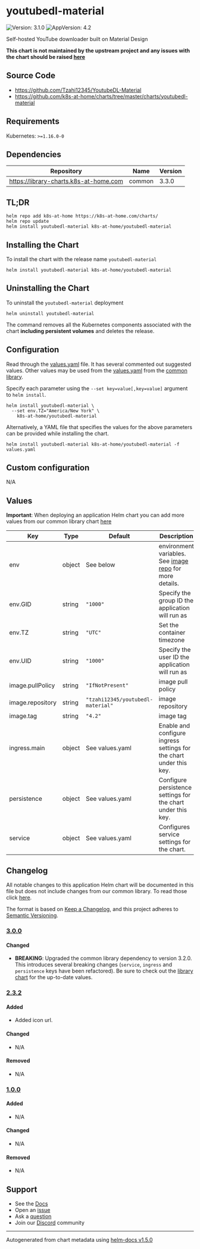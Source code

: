 # youtubedl-material

![Version: 3.1.0](https://img.shields.io/badge/Version-3.1.0-informational?style=flat-square) ![AppVersion: 4.2](https://img.shields.io/badge/AppVersion-4.2-informational?style=flat-square)

Self-hosted YouTube downloader built on Material Design

**This chart is not maintained by the upstream project and any issues with the chart should be raised [here](https://github.com/k8s-at-home/charts/issues/new/choose)**

## Source Code

* <https://github.com/Tzahi12345/YoutubeDL-Material>
* <https://github.com/k8s-at-home/charts/tree/master/charts/youtubedl-material>

## Requirements

Kubernetes: `>=1.16.0-0`

## Dependencies

| Repository | Name | Version |
|------------|------|---------|
| https://library-charts.k8s-at-home.com | common | 3.3.0 |

## TL;DR

```console
helm repo add k8s-at-home https://k8s-at-home.com/charts/
helm repo update
helm install youtubedl-material k8s-at-home/youtubedl-material
```

## Installing the Chart

To install the chart with the release name `youtubedl-material`

```console
helm install youtubedl-material k8s-at-home/youtubedl-material
```

## Uninstalling the Chart

To uninstall the `youtubedl-material` deployment

```console
helm uninstall youtubedl-material
```

The command removes all the Kubernetes components associated with the chart **including persistent volumes** and deletes the release.

## Configuration

Read through the [values.yaml](./values.yaml) file. It has several commented out suggested values.
Other values may be used from the [values.yaml](https://github.com/k8s-at-home/library-charts/tree/main/charts/stable/common/values.yaml) from the [common library](https://github.com/k8s-at-home/library-charts/tree/main/charts/stable/common).

Specify each parameter using the `--set key=value[,key=value]` argument to `helm install`.

```console
helm install youtubedl-material \
  --set env.TZ="America/New York" \
    k8s-at-home/youtubedl-material
```

Alternatively, a YAML file that specifies the values for the above parameters can be provided while installing the chart.

```console
helm install youtubedl-material k8s-at-home/youtubedl-material -f values.yaml
```

## Custom configuration

N/A

## Values

**Important**: When deploying an application Helm chart you can add more values from our common library chart [here](https://github.com/k8s-at-home/library-charts/tree/main/charts/stable/common)

| Key | Type | Default | Description |
|-----|------|---------|-------------|
| env | object | See below | environment variables. See [image repo](https://github.com/Tzahi12345/YoutubeDL-Material) for more details. |
| env.GID | string | `"1000"` | Specify the group ID the application will run as |
| env.TZ | string | `"UTC"` | Set the container timezone |
| env.UID | string | `"1000"` | Specify the user ID the application will run as |
| image.pullPolicy | string | `"IfNotPresent"` | image pull policy |
| image.repository | string | `"tzahi12345/youtubedl-material"` | image repository |
| image.tag | string | `"4.2"` | image tag |
| ingress.main | object | See values.yaml | Enable and configure ingress settings for the chart under this key. |
| persistence | object | See values.yaml | Configure persistence settings for the chart under this key. |
| service | object | See values.yaml | Configures service settings for the chart. |

## Changelog

All notable changes to this application Helm chart will be documented in this file but does not include changes from our common library. To read those click [here](https://github.com/k8s-at-home/library-charts/tree/main/charts/stable/common#changelog).

The format is based on [Keep a Changelog](https://keepachangelog.com/en/1.0.0/), and this project adheres to [Semantic Versioning](https://semver.org/spec/v2.0.0.html).

### [3.0.0]

#### Changed

- **BREAKING**: Upgraded the common library dependency to version 3.2.0. This introduces several breaking changes (`service`, `ingress` and `persistence` keys have been refactored).
  Be sure to check out the [library chart](https://github.com/k8s-at-home/library-charts/blob/common-3.2.0/charts/stable/common/) for the up-to-date values.

### [2.3.2]

#### Added

- Added icon url.

#### Changed

- N/A

#### Removed

- N/A

### [1.0.0]

#### Added

- N/A

#### Changed

- N/A

#### Removed

- N/A

[3.0.0]: #300
[2.3.2]: #232
[1.0.0]: #100

## Support

- See the [Docs](https://docs.k8s-at-home.com/our-helm-charts/getting-started/)
- Open an [issue](https://github.com/k8s-at-home/charts/issues/new/choose)
- Ask a [question](https://github.com/k8s-at-home/organization/discussions)
- Join our [Discord](https://discord.gg/sTMX7Vh) community

----------------------------------------------
Autogenerated from chart metadata using [helm-docs v1.5.0](https://github.com/norwoodj/helm-docs/releases/v1.5.0)
